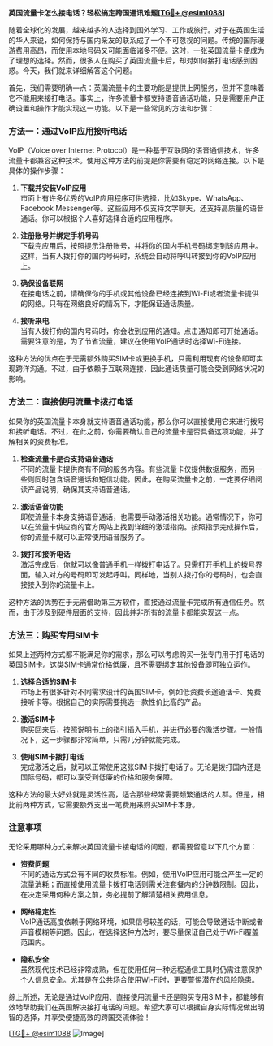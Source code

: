 **英国流量卡怎么接电话？轻松搞定跨国通讯难题[[TG💪+ @esim1088](https://t.me/s/esim1088)]**

随着全球化的发展，越来越多的人选择到国外学习、工作或旅行。对于在英国生活的华人来说，如何保持与国内亲友的联系成了一个不可忽视的问题。传统的国际漫游费用高昂，而使用本地号码又可能面临诸多不便。这时，一张英国流量卡便成为了理想的选择。然而，很多人在购买了英国流量卡后，却对如何接打电话感到困惑。今天，我们就来详细解答这个问题。

首先，我们需要明确一点：英国流量卡的主要功能是提供上网服务，但并不意味着它不能用来接打电话。事实上，许多流量卡都支持语音通话功能，只是需要用户正确设置和操作才能实现这一功能。以下是一些常见的方法和步骤：

### 方法一：通过VoIP应用接听电话

VoIP（Voice over Internet Protocol）是一种基于互联网的语音通信技术，许多流量卡都兼容这种技术。使用这种方法的前提是你需要有稳定的网络连接。以下是具体的操作步骤：

1. **下载并安装VoIP应用**  
   市面上有许多优秀的VoIP应用程序可供选择，比如Skype、WhatsApp、Facebook Messenger等。这些应用不仅支持文字聊天，还支持高质量的语音通话。你可以根据个人喜好选择合适的应用程序。

2. **注册账号并绑定手机号码**  
   下载完应用后，按照提示注册账号，并将你的国内手机号码绑定到该应用中。这样，当有人拨打你的国内号码时，系统会自动将呼叫转接到你的VoIP应用上。

3. **确保设备联网**  
   在接电话之前，请确保你的手机或其他设备已经连接到Wi-Fi或者流量卡提供的网络。只有在网络良好的情况下，才能保证通话质量。

4. **接听来电**  
   当有人拨打你的国内号码时，你会收到应用的通知。点击通知即可开始通话。需要注意的是，为了节省流量，建议在使用VoIP通话时选择Wi-Fi连接。

这种方法的优点在于无需额外购买SIM卡或更换手机，只需利用现有的设备即可实现跨洋沟通。不过，由于依赖于互联网连接，因此通话质量可能会受到网络状况的影响。

### 方法二：直接使用流量卡拨打电话

如果你的英国流量卡本身就支持语音通话功能，那么你可以直接使用它来进行拨号和接听电话。不过，在此之前，你需要确认自己的流量卡是否具备这项功能，并了解相关的资费标准。

1. **检查流量卡是否支持语音通话**  
   不同的流量卡提供商有不同的服务内容。有些流量卡仅提供数据服务，而另一些则同时包含语音通话和短信功能。因此，在购买流量卡之前，一定要仔细阅读产品说明，确保其支持语音通话。

2. **激活语音功能**  
   即使流量卡本身支持语音通话，也需要手动激活相关功能。通常情况下，你可以在流量卡供应商的官方网站上找到详细的激活指南。按照指示完成操作后，你的流量卡就可以正常使用语音服务了。

3. **拨打和接听电话**  
   激活完成后，你就可以像普通手机一样拨打电话了。只需打开手机上的拨号界面，输入对方的号码即可发起呼叫。同样地，当别人拨打你的号码时，也会直接接入到你的流量卡上。

这种方法的优势在于无需借助第三方软件，直接通过流量卡完成所有通信任务。然而，由于涉及到硬件层面的支持，因此并非所有的流量卡都能实现这一点。

### 方法三：购买专用SIM卡

如果上述两种方式都不能满足你的需求，那么可以考虑购买一张专门用于打电话的英国SIM卡。这类SIM卡通常价格低廉，且不需要绑定其他设备即可独立运作。

1. **选择合适的SIM卡**  
   市场上有很多针对不同需求设计的英国SIM卡，例如低资费长途通话卡、免费接听卡等。根据自己的实际需要挑选一款性价比高的产品。

2. **激活SIM卡**  
   购买回来后，按照说明书上的指引插入手机，并进行必要的激活步骤。一般情况下，这一步骤都非常简单，只需几分钟就能完成。

3. **使用SIM卡拨打电话**  
   完成激活之后，就可以正常使用这张SIM卡拨打电话了。无论是拨打国内还是国际号码，都可以享受到低廉的价格和服务保障。

这种方法的最大好处就是灵活性高，适合那些经常需要频繁通话的人群。但是，相比前两种方式，它需要额外支出一笔费用来购买SIM卡本身。

### 注意事项

无论采用哪种方式来解决英国流量卡接电话的问题，都需要留意以下几个方面：

- **资费问题**  
  不同的通话方式会有不同的收费标准。例如，使用VoIP应用可能会产生一定的流量消耗；而直接使用流量卡拨打电话则需关注套餐内的分钟数限制。因此，在决定采用何种方案之前，务必提前了解清楚相关费用信息。

- **网络稳定性**  
  VoIP通话高度依赖于网络环境，如果信号较差的话，可能会导致通话中断或者声音模糊等问题。因此，在选择这种方法时，要尽量保证自己处于Wi-Fi覆盖范围内。

- **隐私安全**  
  虽然现代技术已经非常成熟，但在使用任何一种远程通信工具时仍需注意保护个人信息安全。尤其是在公共场合使用Wi-Fi时，更要警惕潜在的风险隐患。

综上所述，无论是通过VoIP应用、直接使用流量卡还是购买专用SIM卡，都能够有效地帮助我们在英国解决接打电话的问题。希望大家可以根据自身实际情况做出明智的选择，并享受便捷高效的跨国交流体验！

[[TG💪+ @esim1088](https://t.me/s/esim1088) ![Image](https://i.postimg.cc/4NQfJmqS/Snipaste-2025-05-13-00-14-12.png)]
